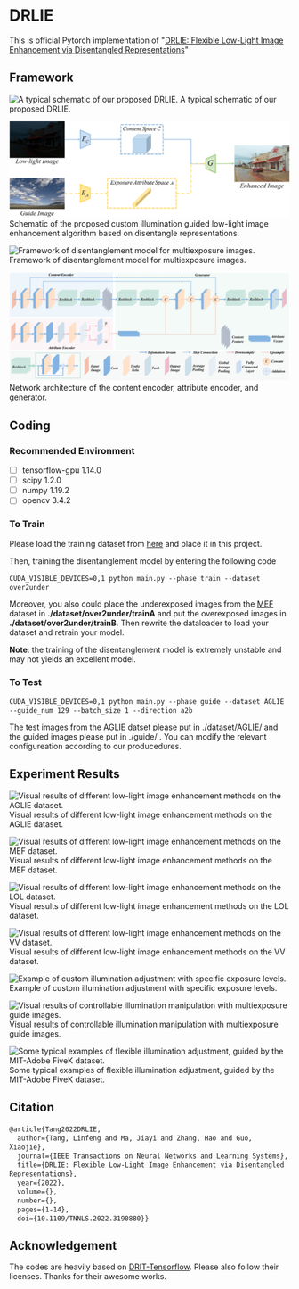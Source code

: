 # DRLIE
This is official Pytorch implementation of "[DRLIE: Flexible Low-Light Image Enhancement via Disentangled Representations](https://ieeexplore.ieee.org/document/9833451)"
## Framework
![A typical schematic of our proposed DRLIE.](https://github.com/Linfeng-Tang/DRLIE/blob/main/DLIE/first_show.jpg)
A typical schematic of our proposed DRLIE.

![Schematic of the proposed custom illumination guided low-light image enhancement algorithm based on disentangle representations.](https://github.com/Linfeng-Tang/DRLIE/blob/main/DLIE/Low-image-Enhance.jpg)
Schematic of the proposed custom illumination guided low-light image enhancement algorithm based on disentangle representations.

![Framework of disentanglement model for multiexposure images.](https://github.com/Linfeng-Tang/DRLIE/blob/main/DLIE/training.jpg)
Framework of disentanglement model for multiexposure images.

![Network architecture of the content encoder, attribute encoder, and generator.](https://github.com/Linfeng-Tang/DRLIE/blob/main/DLIE/network-Rebuttal.jpg)
Network architecture of the content encoder, attribute encoder, and generator.

## Coding
### Recommended Environment
 - [ ] tensorflow-gpu 1.14.0 
 - [ ] scipy 1.2.0   
 - [ ] numpy 1.19.2
 - [ ] opencv 3.4.2 

 ### To Train
 Please load the training dataset from [here](ttps://pan.baidu.com/s/1v9OclGBFX-BTXZTSgfcL9Q?pwd=DRLI) and place it in this project.

	
Then, training the disentanglement model by entering the following code

    CUDA_VISIBLE_DEVICES=0,1 python main.py --phase train --dataset over2under

Moreover, you also could place the underexposed images from the [MEF](https://github.com/csjcai/SICE) dataset in **./dataset/over2under/trainA** 
	and put the overexposed images in **./dataset/over2under/trainB**.
	Then rewrite the dataloader to load your dataset and retrain your model.
	
**Note**:  the training of the disentanglement model is extremely unstable and may not yields an excellent model. 
### To Test

    CUDA_VISIBLE_DEVICES=0,1 python main.py --phase guide --dataset AGLIE --guide_num 129 --batch_size 1 --direction a2b
The test images from the AGLIE datset please put in ./dataset/AGLIE/ and the guided images please put in ./guide/ .  You can modify the relevant configureation according to our producedures.

## Experiment Results
![Visual results of different low-light image enhancement methods on the AGLIE dataset.](https://github.com/Linfeng-Tang/DRLIE/blob/main/DLIE/figure_AGLIE.jpg)
Visual results of different low-light image enhancement methods on the AGLIE dataset.

![Visual results of different low-light image enhancement methods on the MEF dataset.](https://github.com/Linfeng-Tang/DRLIE/blob/main/DLIE/figure_MEF.jpg)
Visual results of different low-light image enhancement methods on the MEF dataset.

![Visual results of different low-light image enhancement methods on the LOL dataset.](https://github.com/Linfeng-Tang/DRLIE/blob/main/DLIE/figure_LOL.jpg)
Visual results of different low-light image enhancement methods on the LOL dataset.

![Visual results of different low-light image enhancement methods on the VV dataset.](https://github.com/Linfeng-Tang/DRLIE/blob/main/DLIE/figure_VV.jpg)
Visual results of different low-light image enhancement methods on the VV dataset.

![Example of custom illumination adjustment with specific exposure levels.](https://github.com/Linfeng-Tang/DRLIE/blob/main/DLIE/gamma_guide.jpg)
Example of custom illumination adjustment with specific exposure levels.

![Visual results of controllable illumination manipulation with multiexposure guide images.](https://github.com/Linfeng-Tang/DRLIE/blob/main/DLIE/Exposure_guide.jpg)
Visual results of controllable illumination manipulation with multiexposure guide images.

![Some typical examples of flexible illumination adjustment, guided by the MIT-Adobe FiveK dataset.](https://github.com/Linfeng-Tang/DRLIE/blob/main/DLIE/Expert_Guide.jpg)
Some typical examples of flexible illumination adjustment, guided by the MIT-Adobe FiveK dataset.

## Citation
```
@article{Tang2022DRLIE,
  author={Tang, Linfeng and Ma, Jiayi and Zhang, Hao and Guo, Xiaojie},
  journal={IEEE Transactions on Neural Networks and Learning Systems}, 
  title={DRLIE: Flexible Low-Light Image Enhancement via Disentangled Representations}, 
  year={2022},
  volume={},
  number={},
  pages={1-14},
  doi={10.1109/TNNLS.2022.3190880}}
```

## Acknowledgement
The codes are heavily based on [DRIT-Tensorflow](https://github.com/taki0112/DRIT-Tensorflow). Please also follow their licenses. Thanks for their awesome works.
